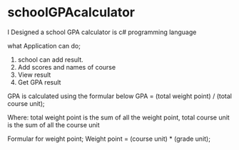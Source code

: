 # schoolGPAcalculator
I Designed a school GPA calculator is c# programming language

what Application can do;
1) school can add result.
2) Add scores and names of course
3) View result
4) Get GPA result

GPA is calculated using the formular below 
GPA = (total weight point) / (total course unit);

Where:
total weight point is the sum of all the weight point,
total course unit is the sum of all the course unit

Formular for weight point;
Weight point = (course unit) * (grade unit);

